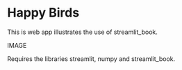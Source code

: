 # Happy Birds

This is web app illustrates the use of streamlit_book.

IMAGE

Requires the libraries streamlit, numpy and streamlit_book.
